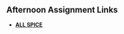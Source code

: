 ## Afternoon Assignment Links

* **[ALL SPICE](https://github.com/emcneeley/AllSpice.client.git)**

